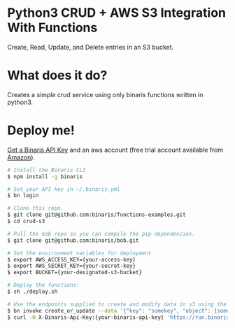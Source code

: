 # Python3 CRUD + AWS S3 Integration With Functions
Create, Read, Update, and Delete entries in an S3 bucket.

# What does it do?
Creates a simple crud service using only binaris functions written in python3.

# Deploy me!

[Get a Binaris API Key](https://binaris.com/) and an aws account (free trial account available from [Amazon](https://aws.amazon.com/console/)).

```bash
# Install the Binaris CLI
$ npm install -g binaris

# Set your API key in ~/.binaris.yml
$ bn login

# Clone this repo.
$ git clone git@github.com:binaris/functions-examples.git
$ cd crud-s3

# Pull the bob repo so you can compile the pip dependencies.
$ git clone git@github.com:binaris/bob.git

# Set the environment variables for deployment
$ export AWS_ACCESS_KEY={your-access-key}
$ export AWS_SECRET_KEY={your-secret-key}
$ export BUCKET={your-designated-s3-bucket}

# Deploy the functions:
$ sh ./deploy.sh

# Use the endpoints supplied to create and modify data in s3 using the binaris CLI or curl commands
$ bn invoke create_or_update --data '{"key": "somekey", "object": {someobject}}'
$ curl -H X-Binaris-Api-Key:{your-binaris-api-key} 'https://run.binaris.com/v2/run/{your-account-id}/delete?key=somekey'
```